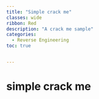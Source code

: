 ```yaml
---
title: "Simple crack me"
classes: wide
ribbon: Red
description: "A crack me sample"
categories:
  - Reverse Engineering
toc: true


---
```


# simple crack me